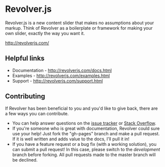 # Revolver.js

Revolver.js is a new content slider that makes no assumptions about your markup. Think of Revolver as a boilerplate or framework for making your own slider, exactly the way you want it.

http://revolverjs.com/

## Helpful links

* Documentation - http://revolverjs.com/docs.html
* Examples - http://revolverjs.com/examples.html
* Support - http://revolverjs.com/support.html

## Contributing

If Revolver has been beneficial to you and you'd like to give back, there are a few ways you can contribute. 

* You can help answer questions on the [issue tracker](https://github.com/johnnyfreeman/revolver/issues) or [Stack Overflow](http://stackoverflow.com/questions/tagged/revolverjs).
* If you're someone who is great with documentation, Revolver could sure use your help! Just fork the "gh-pages" branch and make a pull request. If it is well written and adds value to the docs, I'll pull it in!
* If you have a feature request or a bug fix (with a working solution), you can submit a pull request! In this case, please switch to the *development* branch before forking. All pull requests made to the master branch will be declined.